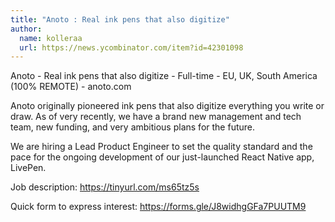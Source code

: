 ```yaml
---
title: "Anoto : Real ink pens that also digitize"
author:
  name: kolleraa
  url: https://news.ycombinator.com/item?id=42301098
---
```

Anoto - Real ink pens that also digitize - Full-time - EU, UK, South America (100% REMOTE) - anoto.com

Anoto originally pioneered ink pens that also digitize everything you write or draw. As of very recently, we have a brand new management and tech team, new funding, and very ambitious plans for the future.

We are hiring a Lead Product Engineer to set the quality standard and the pace for the ongoing development of our just-launched React Native app, LivePen.

Job description: <a href="https:&#x2F;&#x2F;tinyurl.com&#x2F;ms65tz5s" rel="nofollow">https:&#x2F;&#x2F;tinyurl.com&#x2F;ms65tz5s</a>

Quick form to express interest: <a href="https:&#x2F;&#x2F;forms.gle&#x2F;J8widhgGFa7PUUTM9" rel="nofollow">https:&#x2F;&#x2F;forms.gle&#x2F;J8widhgGFa7PUUTM9</a>
<JobApplication />
